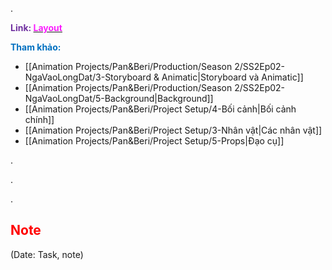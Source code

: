 .

<span style="font-weight:bold; color:rgb(112, 48, 160)">Link: </span>[<span style="font-weight:bold; color:rgb(251, 31, 255)">Layout</span>](file:///D:%5CPROJECTS%5CPan&Beri%5C2.Production%5CSeason%202%5CSS2Ep02-NgaVaoLongDat%5C6.Layout)

<span style="font-weight:bold; color:rgb(0, 112, 192)">Tham khảo:</span>
* [[Animation Projects/Pan&Beri/Production/Season 2/SS2Ep02-NgaVaoLongDat/3-Storyboard & Animatic|Storyboard và Animatic]]
* [[Animation Projects/Pan&Beri/Production/Season 2/SS2Ep02-NgaVaoLongDat/5-Background|Background]]
* [[Animation Projects/Pan&Beri/Project Setup/4-Bối cảnh|Bối cảnh chính]]
* [[Animation Projects/Pan&Beri/Project Setup/3-Nhân vật|Các nhân vật]]
* [[Animation Projects/Pan&Beri/Project Setup/5-Props|Đạo cụ]]

.

.

.
## <span style="color:rgb(255, 0, 0)">Note</span> 
(Date: Task, note)